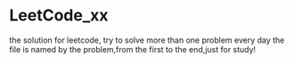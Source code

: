 # LeetCode_xx
the solution for leetcode, try to solve more than one problem every day 
the file is named by the problem,from the first to the end,just for study!
